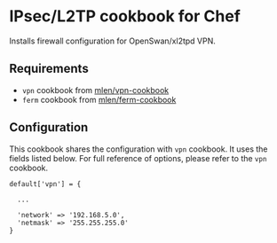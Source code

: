 # IPsec/L2TP cookbook for Chef

Installs firewall configuration for OpenSwan/xl2tpd VPN.

## Requirements

* `vpn` cookbook from [mlen/vpn-cookbook](https://github.com/mlen/vpn-cookbook)
* `ferm` cookbook from [mlen/ferm-cookbook](https://github.com/mlen/ferm-cookbook)

## Configuration

This cookbook shares the configuration with `vpn` cookbook. It uses the fields
listed below. For full reference of options, please refer to the `vpn`
cookbook.

    default['vpn'] = {

      ...

      'network' => '192.168.5.0',
      'netmask' => '255.255.255.0'
    }

